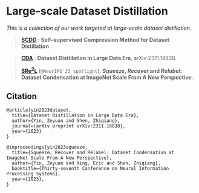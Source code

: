# Large-scale Dataset Distillation

_This is a collection of our work targeted at large-scale dataset distillation_.

> [**SCDD**](./SCDD/) : __Self-supervised Compression Method for Dataset Distillation__ .

> [**CDA**](./CDA/) : __Dataset Distillation in Large Data Era__,  arXiv:2311.18838.

> [**SRe<sup>2</sup>L**](./SRe2L/) (```@NeurIPS'23 spotlight```): __*Squeeze*, *Recover* and *Relabel*: Dataset Condensation at ImageNet Scale From A New Perspective__.

## Citation

```
@article{yin2023dataset,
  title={Dataset Distillation in Large Data Era},
  author={Yin, Zeyuan and Shen, Zhiqiang},
  journal={arXiv preprint arXiv:2311.18838},
  year={2023}
}
```

```
@inproceedings{yin2023squeeze,
  title={Squeeze, Recover and Relabel: Dataset Condensation at ImageNet Scale From A New Perspective},
  author={Yin, Zeyuan and Xing, Eric and Shen, Zhiqiang},
  booktitle={Thirty-seventh Conference on Neural Information Processing Systems},
  year={2023},
}
```
